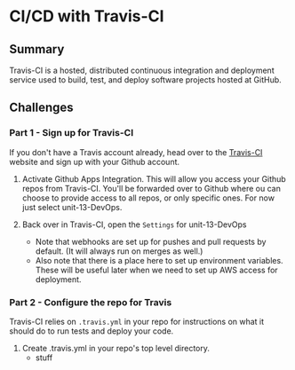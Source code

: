 # CI/CD with Travis-CI

## Summary

Travis-CI is a hosted, distributed continuous integration and deployment service used to build, test, and deploy software projects hosted at GitHub.  

## Challenges

### Part 1 - Sign up for Travis-CI

If you don't have a Travis account already, head over to the [Travis-CI](https://travis-ci.com/) website and sign up with your Github account.

1. Activate Github Apps Integration.  This will allow you access your Github repos from Travis-CI.  You'll be forwarded over to Github where ou can choose to provide access to all repos, or only specific ones.  For now just select unit-13-DevOps.

1. Back over in Travis-CI, open the `Settings` for unit-13-DevOps
    - Note that webhooks are set up for pushes and pull requests by default.  (It will always run on merges as well.)
    - Also note that there is a place here to set up environment variables.  These will be useful later when we need to set up AWS access for deployment.

### Part 2 - Configure the repo for Travis

Travis-CI relies on `.travis.yml` in your repo for instructions on what it should do to run tests and deploy your code.

1. Create .travis.yml in your repo's top level directory.
    - stuff